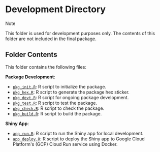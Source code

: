 # Development Directory

> [!NOTE]
> This folder is used for development purposes only.
> The contents of this folder are not included in the final package.

## Folder Contents

This folder contains the following files:

**Package Development**:

- [`pkg_init.R`](pkg_init.R): R script to initialize the package.
- [`pkg_hex.R`](pkg_hex.R): R script to generate the package hex sticker.
- [`pkg_devt.R`](pkg_devt.R): R script for ongoing package development.
- [`pkg_test.R`](pkg_test.R): R script to test the package.
- [`pkg_check.R`](pkg_check.R): R script to check the package.
- [`pkg_build.R`](pkg_build.R): R script to build the package.

**Shiny App**:

- [`app_run.R`](app_run.R): R script to run the Shiny app for local development.
- [`app_deploy.R`](app_deploy.R): R script to deploy the Shiny app to 
  Google Cloud Platform's (GCP) Cloud Run service using Docker.
  
